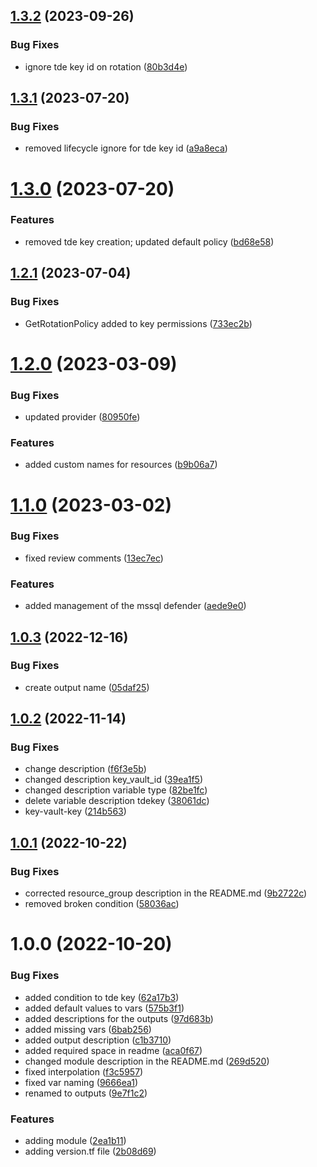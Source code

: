 ## [1.3.2](https://github.com/data-platform-hq/terraform-azurerm-mssql-server/compare/v1.3.1...v1.3.2) (2023-09-26)


### Bug Fixes

* ignore tde key id on rotation ([80b3d4e](https://github.com/data-platform-hq/terraform-azurerm-mssql-server/commit/80b3d4e4f6cc956860ff470be276b17f21d3c916))

## [1.3.1](https://github.com/data-platform-hq/terraform-azurerm-mssql-server/compare/v1.3.0...v1.3.1) (2023-07-20)


### Bug Fixes

* removed lifecycle ignore for tde key id ([a9a8eca](https://github.com/data-platform-hq/terraform-azurerm-mssql-server/commit/a9a8ecae864b7bd80c5e80eb05bdec4b0b6003a2))

# [1.3.0](https://github.com/data-platform-hq/terraform-azurerm-mssql-server/compare/v1.2.1...v1.3.0) (2023-07-20)


### Features

* removed tde key creation; updated default policy ([bd68e58](https://github.com/data-platform-hq/terraform-azurerm-mssql-server/commit/bd68e58b68688185001ca44e27d0a0ab7943c190))

## [1.2.1](https://github.com/data-platform-hq/terraform-azurerm-mssql-server/compare/v1.2.0...v1.2.1) (2023-07-04)


### Bug Fixes

* GetRotationPolicy added to key permissions ([733ec2b](https://github.com/data-platform-hq/terraform-azurerm-mssql-server/commit/733ec2b34cd0549f5e10563474a822ee5eae0db6))

# [1.2.0](https://github.com/data-platform-hq/terraform-azurerm-mssql-server/compare/v1.1.0...v1.2.0) (2023-03-09)


### Bug Fixes

* updated provider ([80950fe](https://github.com/data-platform-hq/terraform-azurerm-mssql-server/commit/80950feafd43310f97efdb582845eeb49800285a))


### Features

* added custom names for resources ([b9b06a7](https://github.com/data-platform-hq/terraform-azurerm-mssql-server/commit/b9b06a7da624813cf026935f7bc53250fbc4d3ca))

# [1.1.0](https://github.com/data-platform-hq/terraform-azurerm-mssql-server/compare/v1.0.3...v1.1.0) (2023-03-02)


### Bug Fixes

* fixed review comments ([13ec7ec](https://github.com/data-platform-hq/terraform-azurerm-mssql-server/commit/13ec7ec974cd53dc1285c1bbe1f5c1429f9e7d46))


### Features

* added management of the mssql defender ([aede9e0](https://github.com/data-platform-hq/terraform-azurerm-mssql-server/commit/aede9e0041eb06060accbbc20fa3002ee816759b))

## [1.0.3](https://github.com/data-platform-hq/terraform-azurerm-mssql-server/compare/v1.0.2...v1.0.3) (2022-12-16)


### Bug Fixes

* create output name ([05daf25](https://github.com/data-platform-hq/terraform-azurerm-mssql-server/commit/05daf25af1a498e8684d0063e3594ce340c18fd5))

## [1.0.2](https://github.com/data-platform-hq/terraform-azurerm-mssql-server/compare/v1.0.1...v1.0.2) (2022-11-14)


### Bug Fixes

* change description ([f6f3e5b](https://github.com/data-platform-hq/terraform-azurerm-mssql-server/commit/f6f3e5b68abfafe5e0fc4128e4d22bbe88c78702))
* changed description key_vault_id ([39ea1f5](https://github.com/data-platform-hq/terraform-azurerm-mssql-server/commit/39ea1f54ee2a5cf2d926fbc9af8f0b3fe05767ff))
* changed description variable type ([82be1fc](https://github.com/data-platform-hq/terraform-azurerm-mssql-server/commit/82be1fc5f292229c213395c174e28d138be6751a))
* delete variable description tdekey ([38061dc](https://github.com/data-platform-hq/terraform-azurerm-mssql-server/commit/38061dcdd950dcf561c2e496bcb608c8339f6b95))
* key-vault-key ([214b563](https://github.com/data-platform-hq/terraform-azurerm-mssql-server/commit/214b56329594da1422a5169de7dc037ca66cc8b0))

## [1.0.1](https://github.com/data-platform-hq/terraform-azurerm-mssql-server/compare/v1.0.0...v1.0.1) (2022-10-22)


### Bug Fixes

* corrected resource_group description in the README.md ([9b2722c](https://github.com/data-platform-hq/terraform-azurerm-mssql-server/commit/9b2722c02858c112f3802de70423b78ce87a540e))
* removed broken condition ([58036ac](https://github.com/data-platform-hq/terraform-azurerm-mssql-server/commit/58036ace626980c4f0178478b29fc830a9a5026a))

# 1.0.0 (2022-10-20)


### Bug Fixes

* added condition to tde key ([62a17b3](https://github.com/data-platform-hq/terraform-azurerm-mssql-server/commit/62a17b36f8ee615c18075ed24a4cb3148a71d96a))
* added default values to vars ([575b3f1](https://github.com/data-platform-hq/terraform-azurerm-mssql-server/commit/575b3f1735659c66162d148be949d95f0f1b123f))
* added descriptions for the outputs ([97d683b](https://github.com/data-platform-hq/terraform-azurerm-mssql-server/commit/97d683be9f5d3bd9740e1e1f1e6cab752090baa6))
* added missing vars ([6bab256](https://github.com/data-platform-hq/terraform-azurerm-mssql-server/commit/6bab2568ecaa919ad23a3bbaf286523a51c2792c))
* added output description ([c1b3710](https://github.com/data-platform-hq/terraform-azurerm-mssql-server/commit/c1b3710a3bd7f213ec54bbdf785adecff3d063b7))
* added required space in readme ([aca0f67](https://github.com/data-platform-hq/terraform-azurerm-mssql-server/commit/aca0f671661cae398fe8fc618460e2ba51b5e91f))
* changed module description in the README.md ([269d520](https://github.com/data-platform-hq/terraform-azurerm-mssql-server/commit/269d5209aac9d3bd53a28162c039d0265cfe8bb3))
* fixed interpolation ([f3c5957](https://github.com/data-platform-hq/terraform-azurerm-mssql-server/commit/f3c5957479e3623dce830e36f2cffca3cdb5ca57))
* fixed var naming ([9666ea1](https://github.com/data-platform-hq/terraform-azurerm-mssql-server/commit/9666ea1b8bbb253aef9dbfb07e62341d85d5212f))
* renamed to outputs ([9e7f1c2](https://github.com/data-platform-hq/terraform-azurerm-mssql-server/commit/9e7f1c2c28ed20b20697c8a95a24d4b3e6e14da9))


### Features

* adding module ([2ea1b11](https://github.com/data-platform-hq/terraform-azurerm-mssql-server/commit/2ea1b11356911d59d0e496b34f074c46acec9d02))
* adding version.tf file ([2b08d69](https://github.com/data-platform-hq/terraform-azurerm-mssql-server/commit/2b08d691f98c63fef34fb5a8d33a63c065ea5c73))
